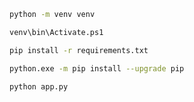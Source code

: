 
```bash
python -m venv venv
```

```bash
venv\bin\Activate.ps1
```

```bash
pip install -r requirements.txt
```

```bash
python.exe -m pip install --upgrade pip
```

```bash
python app.py
```
